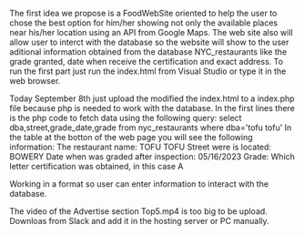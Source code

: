 The first idea we propose is a FoodWebSite oriented to help the user to chose the best option for him/her 
showing not only the available places near his/her location using an API from Google Maps. The web site also 
will allow user to interct with the database so the website will show to the user aditional information obtained 
from the database NYC_restaurants like the grade granted, date when receive the certification and exact address.
To run the first part just run the index.html from Visual Studio or type it in the web browser.

Today September 8th just upload the modified the index.html to a index.php file because php is needed to work with
the database. In the first lines there is the php code to fetch data using the following query: 
select dba,street,grade_date,grade from nyc_restaurants where dba='tofu tofu'
In the table at the botton of the web page you will see the following information:
The restaurant name: TOFU TOFU
Street were is located: BOWERY
Date when was graded after inspection: 05/16/2023
Grade: Which letter certification was obtained, in this case A

Working in a format so user can enter information to interact with the database.

The video of the Advertise section Top5.mp4 is too big to be upload. Downloas from Slack and add it in the hosting server or PC manually.
